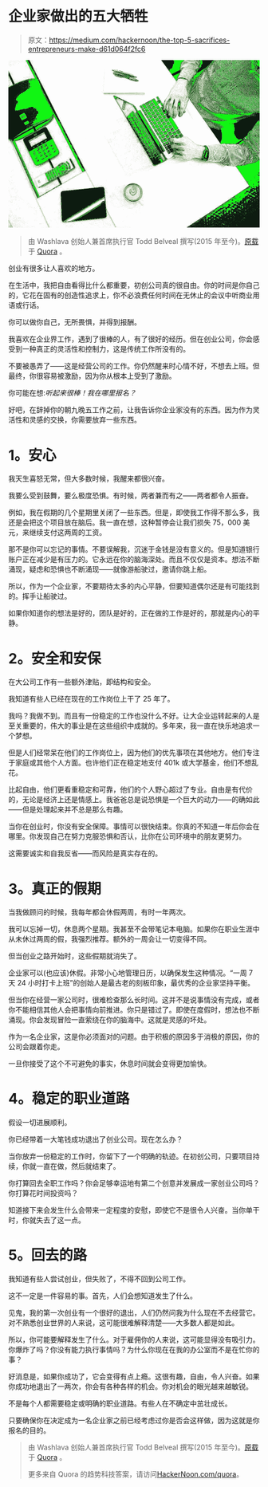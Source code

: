 # 企业家做出的五大牺牲

> 原文：<https://medium.com/hackernoon/the-top-5-sacrifices-entrepreneurs-make-d61d064f2fc6>

![](img/8b3e7d2c71f4fc0b8dec6d1a09b26982.png)

> 由 Washlava 创始人兼首席执行官 Todd Belveal 撰写(2015 年至今)。[原载](https://www.quora.com/What-sacrifices-have-you-had-to-make-to-be-a-successful-entrepreneur/answer/Todd-Belveal-1)于 [Quora](http://quora.com/?ref=hackernoon) 。

创业有很多让人喜欢的地方。

在生活中，我把自由看得比什么都重要，初创公司真的很自由。你的时间是你自己的，它花在固有的创造性追求上，你不必浪费任何时间在无休止的会议中听商业用语或行话。

你可以做你自己，无所畏惧，并得到报酬。

我喜欢在企业界工作，遇到了很棒的人，有了很好的经历。但在创业公司，你会感受到一种真正的灵活性和控制力，这是传统工作所没有的。

不要被愚弄了——这是经营公司的工作。你仍然醒来时心情不好，不想去上班。但最终，你很容易被激励，因为你从根本上受到了激励。

你可能在想:*听起来很棒！我在哪里报名？*

好吧，在辞掉你的朝九晚五工作之前，让我告诉你企业家没有的东西。因为作为灵活性和灵感的交换，你需要放弃一些东西。

# **1。安心**

我天生喜怒无常，但大多数时候，我醒来都很兴奋。

我要么受到鼓舞，要么极度恐惧。有时候，两者兼而有之——两者都令人振奋。

例如，我在假期的几个星期里关闭了一些东西。但是，即使我工作得不那么多，我还是会把这个项目放在脑后。我一直在想，这种暂停会让我们损失 75，000 美元，来继续支付这两周的工资。

那不是你可以忘记的事情。不要误解我，沉迷于金钱是没有意义的。但是知道银行账户正在减少是有压力的。它永远在你的脑海深处。而且不仅仅是资本。想法不断涌现，疑虑和恐惧也不断涌现——就像游船驶过，邀请你跳上船。

所以，作为一个企业家，不要期待太多的内心平静，但要知道偶尔还是有可能找到的。挥手让船驶过。

如果你知道你的想法是好的，团队是好的，正在做的工作是好的，那就是内心的平静。

# **2。安全和安保**

在大公司工作有一些额外津贴，即结构和安全。

我知道有些人已经在现在的工作岗位上干了 25 年了。

我吗？我做不到。而且有一份稳定的工作也没什么不好。让大企业运转起来的人是至关重要的，伟大的事业是在这些组织中成就的。多年来，我一直在快乐地追求一个梦想。

但是人们经常呆在他们的工作岗位上，因为他们的优先事项在其他地方。他们专注于家庭或其他个人方面。也许他们正在稳定地支付 401k 或大学基金，他们不想乱花。

比起自由，他们更看重稳定和可靠，他们的个人野心超过了专业。自由是有代价的，无论是经济上还是情感上。我爸爸总是说恐惧是一个巨大的动力——的确如此——但是处理起来并不总是那么有趣。

当你在创业时，你没有安全保障。事情可以很快结束。你真的不知道一年后你会在哪里。你发现自己在努力克服恐惧和否认，比你在公司环境中的朋友更努力。

这需要诚实和自我反省——而风险是真实存在的。

# **3。真正的假期**

当我做顾问的时候，我每年都会休假两周，有时一年两次。

我可以忘掉一切，休息两个星期。我甚至不会带笔记本电脑。如果你在职业生涯中从未休过两周的假，我强烈推荐。额外的一周会让一切变得不同。

但当创业之路开始时，这些假期就消失了。

企业家可以(也应该)休假。非常小心地管理日历，以确保发生这种情况。“一周 7 天 24 小时打卡上班”的创始人是最古老的刻板印象，最优秀的企业家坚持平衡。

但当你在经营一家公司时，很难检查那么长时间。这并不是说事情没有完成，或者你不能相信其他人会把事情向前推进。你只是错过了。即使在度假时，想法也不断涌现。你会发现冒险一直萦绕在你的脑海中。这就是灵感的坏处。

作为一名企业家，这是你必须面对的问题。由于积极的原因多于消极的原因，你的公司会跟着你走。

一旦你接受了这个不可避免的事实，休息时间就会变得更加愉快。

# **4。稳定的职业道路**

假设一切进展顺利。

你已经带着一大笔钱成功退出了创业公司。现在怎么办？

当你放弃一份稳定的工作时，你留下了一个明确的轨迹。在初创公司，只要项目持续，你就一直在做，然后就结束了。

你打算回去全职工作吗？你会足够幸运地有第二个创意并发展成一家创业公司吗？你打算花时间投资吗？

知道接下来会发生什么会带来一定程度的安慰，即使它不是很令人兴奋。当你单干时，你就失去了这一点。

# **5。回去的路**

我知道有些人尝试创业，但失败了，不得不回到公司工作。

这不一定是一件容易的事。首先，人们会想知道发生了什么。

见鬼，我的第一次创业有一个很好的退出，人们仍然问我为什么现在不去经营它。对不熟悉创业世界的人来说，这可能很难解释清楚——大多数人都是如此。

所以，你可能要解释发生了什么。对于雇佣你的人来说，这可能显得没有吸引力。你爆炸了吗？你没有能力执行事情吗？为什么你现在在我的办公室而不是在忙你的事？

好消息是，如果你成功了，它会变得有点上瘾。这很有趣，自由，令人兴奋。如果你成功地退出了一两次，你会有各种各样的机会。你对机会的眼光越来越敏锐。

不是每个人都需要稳定或明确的职业道路。有些人在不确定中茁壮成长。

只要确保你在决定成为一名企业家之前已经考虑过你是否会这样做，因为这就是你报名的目的。

> 由 Washlava 创始人兼首席执行官 Todd Belveal 撰写(2015 年至今)。[原载](https://www.quora.com/What-sacrifices-have-you-had-to-make-to-be-a-successful-entrepreneur/answer/Todd-Belveal-1)于 [Quora](http://quora.com/?ref=hackernoon) 。
> 
> 更多来自 Quora 的趋势科技答案，请访问[HackerNoon.com/quora](https://hackernoon.com/quora/home)。